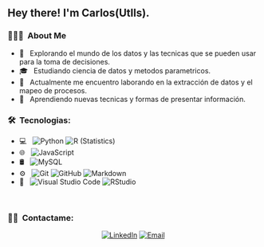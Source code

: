 <h2> Hey there! I'm Carlos(Utlls).</h2>

<h3> 👨🏻‍💻 &nbsp;About Me </h3>

- 🤔 &nbsp; Explorando el mundo de los datos y las tecnicas que se pueden usar para la toma de decisiones.
- 🎓 &nbsp; Estudiando ciencia de datos y metodos parametricos.
- 💼 &nbsp; Actualmente me encuentro laborando en la extracción de datos y el mapeo de procesos.
- 🌱 &nbsp; Aprendiendo nuevas tecnicas y formas de presentar información.

<h3> 🛠 &nbsp;Tecnologias:</h3>

- 💻 &nbsp;
  ![Python](https://img.shields.io/badge/-Python-333333?style=flat&logo=python)
  ![R (Statistics)](https://img.shields.io/badge/-R-333333?style=flat&logo=R&logoColor=276DC3)
- 🌐 &nbsp;
  ![JavaScript](https://img.shields.io/badge/-JavaScript-333333?style=flat&logo=javascript)
- 🛢 &nbsp;
  ![MySQL](https://img.shields.io/badge/-MySQL-333333?style=flat&logo=mysql)
- ⚙️ &nbsp;
  ![Git](https://img.shields.io/badge/-Git-333333?style=flat&logo=git)
  ![GitHub](https://img.shields.io/badge/-GitHub-333333?style=flat&logo=github)
  ![Markdown](https://img.shields.io/badge/-Markdown-333333?style=flat&logo=markdown)
- 🔧 &nbsp;
  ![Visual Studio Code](https://img.shields.io/badge/-Visual%20Studio%20Code-333333?style=flat&logo=visual-studio-code&logoColor=007ACC)
  ![RStudio](https://img.shields.io/badge/-RStudio-333333?style=flat&logo=rstudio)

<br/>

<h3> 🤝🏻 &nbsp;Contactame: </h3>

<p align="center">
<a href="https://www.linkedin.com/in/carlos-eduardo-utrillas-bernal/"><img alt="LinkedIn" src="[https://www.linkedin.com/in/carlos-eduardo-utrillas-bernal%20Singh-blue?style=flat-square&logo=linkedin"></a>
<a href="mailto:utrillasbernalcarlos@gmail.com"><img alt="Email" src="https://img.shields.io/badge/Email-utrillasbernal@gmail.com-blue?style=flat-square&logo=gmail"></a>
</p>
